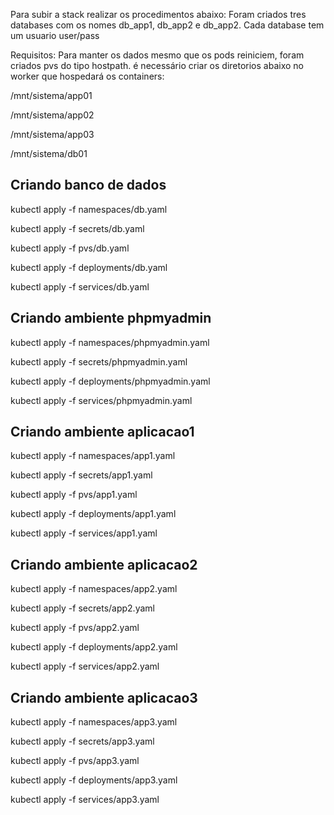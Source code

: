 
Para subir a stack realizar os procedimentos abaixo:
Foram criados tres databases com os nomes db_app1, db_app2 e db_app2. Cada database tem um usuario user/pass

Requisitos: Para manter os dados mesmo que os pods reiniciem, foram criados pvs do tipo hostpath. é necessário criar os diretorios abaixo no worker que hospedará os containers:

/mnt/sistema/app01

/mnt/sistema/app02

/mnt/sistema/app03

/mnt/sistema/db01

## Criando banco de dados

kubectl apply -f namespaces/db.yaml

kubectl apply -f secrets/db.yaml

kubectl apply -f pvs/db.yaml

kubectl apply -f deployments/db.yaml

kubectl apply -f services/db.yaml

## Criando ambiente phpmyadmin

kubectl apply -f namespaces/phpmyadmin.yaml

kubectl apply -f secrets/phpmyadmin.yaml

kubectl apply -f deployments/phpmyadmin.yaml

kubectl apply -f services/phpmyadmin.yaml

## Criando ambiente aplicacao1

kubectl apply -f namespaces/app1.yaml

kubectl apply -f secrets/app1.yaml

kubectl apply -f pvs/app1.yaml

kubectl apply -f deployments/app1.yaml

kubectl apply -f services/app1.yaml

## Criando ambiente aplicacao2

kubectl apply -f namespaces/app2.yaml

kubectl apply -f secrets/app2.yaml

kubectl apply -f pvs/app2.yaml

kubectl apply -f deployments/app2.yaml

kubectl apply -f services/app2.yaml

## Criando ambiente aplicacao3

kubectl apply -f namespaces/app3.yaml

kubectl apply -f secrets/app3.yaml

kubectl apply -f pvs/app3.yaml

kubectl apply -f deployments/app3.yaml

kubectl apply -f services/app3.yaml
